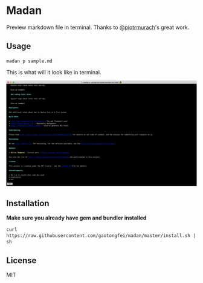 # Madan

Preview markdown file in terminal. Thanks to [@piotrmurach](https://github.com/piotrmurach/tty-markdown)'s great work. 

## Usage

```
madan p sample.md
```
This is what will it look like in terminal. 

![screenshot](screenshot.png)

## Installation 

**Make sure you already have gem and bundler installed**

```
curl https://raw.githubusercontent.com/gaotongfei/madan/master/install.sh | sh
```


## License

MIT
